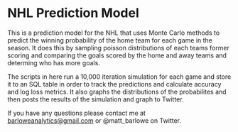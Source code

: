 # NHL Prediction Model

This is a prediction model for the NHL that uses Monte Carlo methods to predict
the winning probability of the home team for each game in the season. It does this by
sampling poisson distributions of each teams former scoring and comparing the
goals scored by the home and away teams and determing who has more goals.

The scripts in here run a 10,000 iteration simulation for each game and store it
to an SQL table in order to track the predictions and calculate accuracy and
log loss metrics. It also graphs the distributions of the probabilites and then
posts the results of the simulation and graph to Twitter.

If you have any questions please contact me at barloweanalytics@gmail.com
or @matt_barlowe on Twitter.
